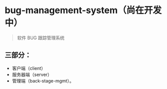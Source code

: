 # bug-management-system（尚在开发中）

> 软件 BUG 跟踪管理系统

## 三部分：

- 客户端（client）
- 服务器端（server）
- 管理端（back-stage-mgmt）。


